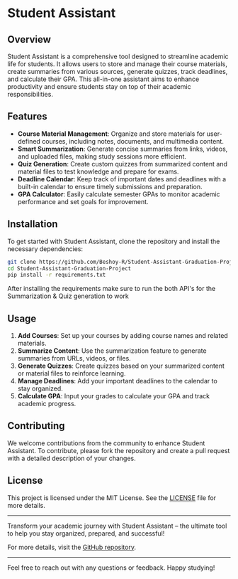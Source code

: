 # Student Assistant

## Overview
Student Assistant is a comprehensive tool designed to streamline academic life for students. It allows users to store and manage their course materials, create summaries from various sources, generate quizzes, track deadlines, and calculate their GPA. This all-in-one assistant aims to enhance productivity and ensure students stay on top of their academic responsibilities.

## Features
- **Course Material Management**: Organize and store materials for user-defined courses, including notes, documents, and multimedia content.
- **Smart Summarization**: Generate concise summaries from links, videos, and uploaded files, making study sessions more efficient.
- **Quiz Generation**: Create custom quizzes from summarized content and material files to test knowledge and prepare for exams.
- **Deadline Calendar**: Keep track of important dates and deadlines with a built-in calendar to ensure timely submissions and preparation.
- **GPA Calculator**: Easily calculate semester GPAs to monitor academic performance and set goals for improvement.

## Installation
To get started with Student Assistant, clone the repository and install the necessary dependencies:

```bash
git clone https://github.com/Beshoy-R/Student-Assistant-Graduation-Project.git
cd Student-Assistant-Graduation-Project
pip install -r requirements.txt
```
After installing the requirements make sure to run the both API's for the Summarization & Quiz generation to work
## Usage
1. **Add Courses**: Set up your courses by adding course names and related materials.
2. **Summarize Content**: Use the summarization feature to generate summaries from URLs, videos, or files.
3. **Generate Quizzes**: Create quizzes based on your summarized content or material files to reinforce learning.
4. **Manage Deadlines**: Add your important deadlines to the calendar to stay organized.
5. **Calculate GPA**: Input your grades to calculate your GPA and track academic progress.

## Contributing
We welcome contributions from the community to enhance Student Assistant. To contribute, please fork the repository and create a pull request with a detailed description of your changes.

## License
This project is licensed under the MIT License. See the [LICENSE](LICENSE) file for more details.

---

Transform your academic journey with Student Assistant – the ultimate tool to help you stay organized, prepared, and successful!

For more details, visit the [GitHub repository](https://github.com/yourusername/student-assistant).

---

Feel free to reach out with any questions or feedback. Happy studying!
